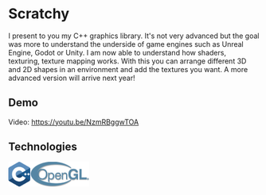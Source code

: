 # Scratchy

I present to you my C++ graphics library. It's not very advanced but the goal was more to understand the underside of game engines such as Unreal Engine, Godot or Unity. I am now able to understand how shaders, texturing, texture mapping works. With this you can arrange different 3D and 2D shapes in an environment and add the textures you want. A more advanced version will arrive next year!

## Demo

Video: https://youtu.be/NzmRBggwTOA

## Technologies

<div style="display: flex">
  <img src="https://github.com/Thomas-Raveneau/Thomas-Raveneau/blob/0a9c776fb31788d5e691268b8f160d6ea7b34c30/logos/cpp.svg" height="50"/>
  <img src="https://github.com/Thomas-Raveneau/Thomas-Raveneau/blob/master/logos/opengl.png" height="50"/>
</div>
